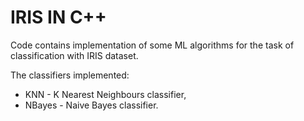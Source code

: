 <h1>IRIS IN C++</h1>

Code contains implementation of some ML algorithms for the task of classification with IRIS dataset.

The classifiers implemented:

<ul>
<li>KNN - K Nearest Neighbours classifier,</li>
<li>NBayes - Naive Bayes classifier.</li>
</ul>
